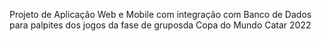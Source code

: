 Projeto de Aplicação Web e Mobile com integração com Banco de Dados para palpites dos jogos da fase de gruposda Copa do Mundo Catar 2022
